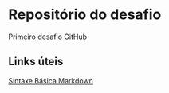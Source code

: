 # Repositório do desafio
Primeiro desafio GitHub

## Links úteis
[Sintaxe Básica Markdown](https://www.markdownguide.org/basic-syntax/)
